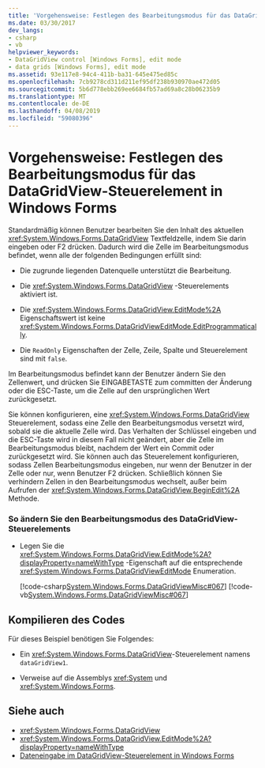 ```yaml
---
title: 'Vorgehensweise: Festlegen des Bearbeitungsmodus für das DataGridView-Steuerelement in Windows Forms'
ms.date: 03/30/2017
dev_langs:
- csharp
- vb
helpviewer_keywords:
- DataGridView control [Windows Forms], edit mode
- data grids [Windows Forms], edit mode
ms.assetid: 93e117e8-94c4-411b-ba31-645e475ed85c
ms.openlocfilehash: 7cb9278cd311d211ef95df238b930970ae472d05
ms.sourcegitcommit: 5b6d778ebb269ee6684fb57ad69a8c28b06235b9
ms.translationtype: MT
ms.contentlocale: de-DE
ms.lasthandoff: 04/08/2019
ms.locfileid: "59080396"
---
```

# <a name="how-to-specify-the-edit-mode-for-the-windows-forms-datagridview-control"></a>Vorgehensweise: Festlegen des Bearbeitungsmodus für das DataGridView-Steuerelement in Windows Forms
Standardmäßig können Benutzer bearbeiten Sie den Inhalt des aktuellen <xref:System.Windows.Forms.DataGridView> Textfeldzelle, indem Sie darin eingeben oder F2 drücken. Dadurch wird die Zelle im Bearbeitungsmodus befindet, wenn alle der folgenden Bedingungen erfüllt sind:  
  
-   Die zugrunde liegenden Datenquelle unterstützt die Bearbeitung.  
  
-   Die <xref:System.Windows.Forms.DataGridView> -Steuerelements aktiviert ist.  
  
-   Die <xref:System.Windows.Forms.DataGridView.EditMode%2A> Eigenschaftswert ist keine <xref:System.Windows.Forms.DataGridViewEditMode.EditProgrammatically>.  
  
-   Die `ReadOnly` Eigenschaften der Zelle, Zeile, Spalte und Steuerelement sind mit `false`.  
  
 Im Bearbeitungsmodus befindet kann der Benutzer ändern Sie den Zellenwert, und drücken Sie EINGABETASTE zum committen der Änderung oder die ESC-Taste, um die Zelle auf den ursprünglichen Wert zurückgesetzt.  
  
 Sie können konfigurieren, eine <xref:System.Windows.Forms.DataGridView> Steuerelement, sodass eine Zelle den Bearbeitungsmodus versetzt wird, sobald sie die aktuelle Zelle wird. Das Verhalten der Schlüssel eingeben und die ESC-Taste wird in diesem Fall nicht geändert, aber die Zelle im Bearbeitungsmodus bleibt, nachdem der Wert ein Commit oder zurückgesetzt wird. Sie können auch das Steuerelement konfigurieren, sodass Zellen Bearbeitungsmodus eingeben, nur wenn der Benutzer in der Zelle oder nur, wenn Benutzer F2 drücken. Schließlich können Sie verhindern Zellen in den Bearbeitungsmodus wechselt, außer beim Aufrufen der <xref:System.Windows.Forms.DataGridView.BeginEdit%2A> Methode.  
  
### <a name="to-change-the-edit-mode-of-a-datagridview-control"></a>So ändern Sie den Bearbeitungsmodus des DataGridView-Steuerelements  
  
-   Legen Sie die <xref:System.Windows.Forms.DataGridView.EditMode%2A?displayProperty=nameWithType> -Eigenschaft auf die entsprechende <xref:System.Windows.Forms.DataGridViewEditMode> Enumeration.  
  
     [!code-csharp[System.Windows.Forms.DataGridViewMisc#067](~/samples/snippets/csharp/VS_Snippets_Winforms/System.Windows.Forms.DataGridViewMisc/CS/datagridviewmisc.cs#067)]
     [!code-vb[System.Windows.Forms.DataGridViewMisc#067](~/samples/snippets/visualbasic/VS_Snippets_Winforms/System.Windows.Forms.DataGridViewMisc/VB/datagridviewmisc.vb#067)]  
  
## <a name="compiling-the-code"></a>Kompilieren des Codes  
 Für dieses Beispiel benötigen Sie Folgendes:  
  
-   Ein <xref:System.Windows.Forms.DataGridView>-Steuerelement namens `dataGridView1`.  
  
-   Verweise auf die Assemblys <xref:System> und <xref:System.Windows.Forms>.  
  
## <a name="see-also"></a>Siehe auch

- <xref:System.Windows.Forms.DataGridView>
- <xref:System.Windows.Forms.DataGridView.EditMode%2A?displayProperty=nameWithType>
- [Dateneingabe im DataGridView-Steuerelement in Windows Forms](data-entry-in-the-windows-forms-datagridview-control.md)
